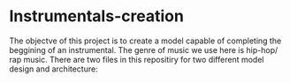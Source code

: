 # Instrumentals-creation


The objectve of this project is to create a model capable of completing the beggining of an instrumental. The genre of music we use here is hip-hop/ rap music. There are two files in this repositiry for two different model design and architecture:


